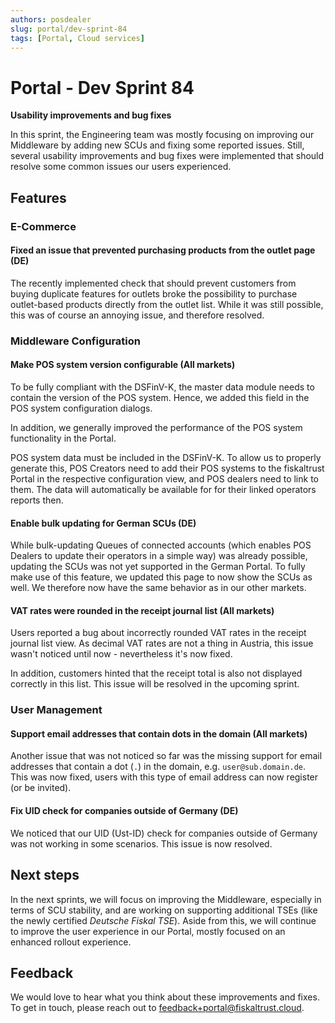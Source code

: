 ```yaml
---
authors: posdealer
slug: portal/dev-sprint-84
tags: [Portal, Cloud services]
---
```


# Portal - Dev Sprint 84
**Usability improvements and bug fixes**

In this sprint, the Engineering team was mostly focusing on improving our Middleware by adding new SCUs and fixing some reported issues. Still, several usability improvements and bug fixes were implemented that should resolve some common issues our users experienced.

<!--truncate-->

## Features

### E-Commerce

#### Fixed an issue that prevented purchasing products from the outlet page (DE)
The recently implemented check that should prevent customers from buying duplicate features for outlets broke the possibility to purchase outlet-based products directly from the outlet list. While it was still possible, this was of course an annoying issue, and therefore resolved.

### Middleware Configuration

#### Make POS system version configurable (All markets)
To be fully compliant with the DSFinV-K, the master data module needs to contain the version of the POS system. Hence, we added this field in the POS system configuration dialogs.

In addition, we generally improved the performance of the POS system functionality in the Portal.

<div class="alert alert--info" role="alert">POS system data must be included in the DSFinV-K. To allow us to properly generate this, POS Creators need to add their POS systems to the fiskaltrust Portal in the respective configuration view, and POS dealers need to link to them. The data will automatically be available for for their linked operators reports then.</div>

#### Enable bulk updating for German SCUs (DE)
While bulk-updating Queues of connected accounts (which enables POS Dealers to update their operators in a simple way) was already possible, updating the SCUs was not yet supported in the German Portal. To fully make use of this feature, we updated this page to now show the SCUs as well. We therefore now have the same behavior as in our other markets.

#### VAT rates were rounded in the receipt journal list (All markets)
Users reported a bug about incorrectly rounded VAT rates in the receipt journal list view. As decimal VAT rates are not a thing in Austria, this issue wasn't noticed until now - nevertheless it's now fixed. 

In addition, customers hinted that the receipt total is also not displayed correctly in this list. This issue will be resolved in the upcoming sprint.

### User Management

#### Support email addresses that contain dots in the domain (All markets)
Another issue that was not noticed so far was the missing support for email addresses that contain a dot (`.`) in the domain, e.g. `user@sub.domain.de`. This was now fixed, users with this type of email address can now register (or be invited).

#### Fix UID check for companies outside of Germany (DE)
We noticed that our UID (Ust-ID) check for companies outside of Germany was not working in some scenarios. This issue is now resolved.

## Next steps
In the next sprints, we will focus on improving the Middleware, especially in terms of SCU stability, and are working on supporting additional TSEs (like the newly certified _Deutsche Fiskal TSE_). Aside from this, we will continue to improve the user experience in our Portal, mostly focused on an enhanced rollout experience.

## Feedback
We would love to hear what you think about these improvements and fixes. To get in touch, please reach out to [feedback+portal@fiskaltrust.cloud](mailto:feedback+portal@fiskaltrust.cloud).